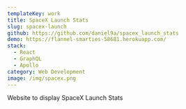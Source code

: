 ```yaml
---
templateKey: work
title: SpaceX Launch Stats
slug: spacex-launch
github: https://github.com/daniel9a/spacex_launch_stats
demo: https://flannel-smarties-58681.herokuapp.com/
stack:
  - React
  - GraphQL
  - Apollo
category: Web Development
image: /img/spacex.png
---
```

Website to display SpaceX Launch Stats
